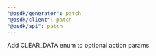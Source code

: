 ```yaml
---
"@osdk/generator": patch
"@osdk/client": patch
"@osdk/api": patch
---
```


Add CLEAR_DATA enum to optional action params
